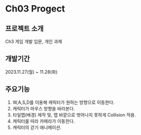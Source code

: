 
# Ch03 Progect

## 프로젝트 소개
Ch3 게임 개발 입문, 개인 과제

## 개발기간
2023.11.27(월) ~ 11.28(화)

## 주요기능
1. W,A,S,D를 이용해 캐릭터가 원하는 방향으로 이동한다.
2. 캐릭터가 마우스 방향을 바라본다.
3. 타일맵(배경) 제작 및, 맵 바깥으로 벗어나지 못하게 Collision 적용.
4. 캐릭터를 따라 카메라가 이동한다.
5. 캐릭터의 걷기 애니메이션.

